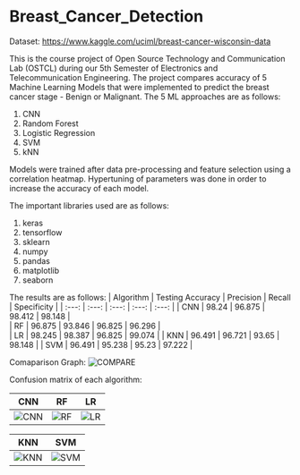 # Breast_Cancer_Detection
Dataset: https://www.kaggle.com/uciml/breast-cancer-wisconsin-data

This is the course project of Open Source Technology and Communication Lab (OSTCL) during our 5th Semester of Electronics and Telecommunication Engineering. The project compares accuracy of 5 Machine Learning Models that were implemented to predict the breast cancer stage - Benign or Malignant. The 5 ML approaches are as follows:
1. CNN
2. Random Forest
3. Logistic Regression
4. SVM
5. kNN

Models were trained after data pre-processing and feature selection using a correlation heatmap. Hypertuning of parameters was done in order to increase the accuracy of each model.

The important libraries used are as follows:
1. keras
2. tensorflow
3. sklearn
4. numpy
5. pandas
6. matplotlib
7. seaborn

The results are as follows:
| Algorithm      | Testing Accuracy | Precision      | Recall         | Specificity    |
|     :---:      |     :---:        |      :---:     |     :---:      |      :---:     | 
| CNN            |     98.24        |        96.875  | 98.412         |     98.148     |       
| RF             |     96.875       |        93.846  | 96.825         |     96.296     |  
| LR             |     98.245       |        98.387  | 96.825         |     99.074     |
| KNN            |     96.491       |        96.721  | 93.65          |     98.148     | 
| SVM            |     96.491       |        95.238  | 95.23          |     97.222     |

Comaparison Graph:
![COMPARE](https://user-images.githubusercontent.com/58266816/121813768-2f3d5080-cc8b-11eb-8f14-97561b46dc44.png)

Confusion matrix of each algorithm:

| CNN         | RF            | LR            |
| -------------- | -------------- | -------------- | 
| ![CNN](https://user-images.githubusercontent.com/58266816/121812879-40845e00-cc87-11eb-9154-252fbbfc3197.png)| ![RF](https://user-images.githubusercontent.com/58266816/121812899-5d209600-cc87-11eb-9fa5-450ab765901b.png) | ![LR](https://user-images.githubusercontent.com/58266816/121812952-95c06f80-cc87-11eb-9f07-b35c14b77ea4.png) |



| KNN                      | SVM                    |
| -------------- | -------------- |
| ![KNN](https://user-images.githubusercontent.com/58266816/121813004-cef8df80-cc87-11eb-8e04-acea93dc69b0.png) | ![SVM](https://user-images.githubusercontent.com/58266816/121813021-e506a000-cc87-11eb-813b-182bed7d9951.png) | 
